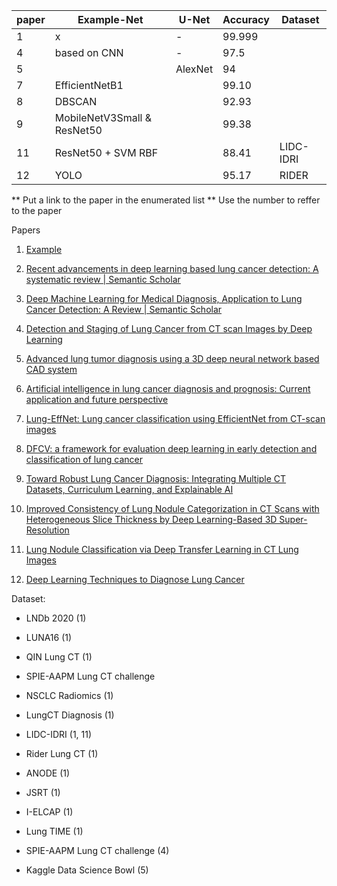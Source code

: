 | paper | Example-Net                 | U-Net   | Accuracy | Dataset   |
| ----- | --------------------------- | ------- | -------- | --------- |
| 1     | x                           | -       | 99.999   |           |
| 4     | based on CNN                | -       | 97.5     |           |
| 5     |                             | AlexNet | 94       |           |
| 7     | EfficientNetB1              |         | 99.10    |           |
| 8     | DBSCAN                      |         | 92.93    |           |
| 9     | MobileNetV3Small & ResNet50 |         | 99.38    |           |
| 11    | ResNet50 + SVM RBF          |         | 88.41    | LIDC-IDRI |
| 12    | YOLO                        |         | 95.17    | RIDER     |

** Put a link to the paper in the enumerated list
** Use the number to reffer to the paper

Papers

1) [Example](https://www.example.com)

2) [Recent advancements in deep learning based lung cancer detection: A systematic review | Semantic Scholar](https://www.semanticscholar.org/paper/Recent-advancements-in-deep-learning-based-lung-A-Dodia-Annappa/8ce59fc3278341136e8f2eddbc800635cc0bf686)

3) [Deep Machine Learning for Medical Diagnosis, Application to Lung Cancer Detection: A Review | Semantic Scholar](https://www.semanticscholar.org/paper/Deep-Machine-Learning-for-Medical-Diagnosis%2C-to-A-Gayap-Akhloufi/285a54f074b0c5af1ba14e972cfd59a6c7ac74f4)

4) [Detection and Staging of Lung Cancer from CT scan Images by Deep Learning](https://ieeexplore.ieee.org/abstract/document/10151194?casa_token=TDop5hTzgdEAAAAA:ULmKWp-791H92qHi01FsRVhyFslGs5PWNIwKz_1YYdvou3uBoY8vZr86HG-Blm-TarmIbCR1)

5) [Advanced lung tumor diagnosis using a 3D deep neural network based CAD system ](https://www.sciencedirect.com/science/article/pii/S1746809423010832?casa_token=rzfMVRsjjTYAAAAA:u5fWkBry-4P0Rz62shrhJTdHqhT2yyCMYswayTLMHw1KcmUUioJCmuHR4p8g0s7uu2fX42ue)

6) [Artificial intelligence in lung cancer diagnosis and prognosis: Current application and future perspective ](https://www.sciencedirect.com/science/article/pii/S1044579X23000068?casa_token=McmwTtaIlZMAAAAA:725MxlVzvpIEUuKz1Bm-tZHL4Ngaa-7HMi1vh3-NLCyG_22nGASh3HhhcmVNRfcxYvr8cLcK)

7) [Lung-EffNet: Lung cancer classification using EfficientNet from CT-scan images](https://www.sciencedirect.com/science/article/pii/S0952197623010862)

8) [DFCV: a framework for evaluation deep learning in early detection and classification of lung cancer
   ](https://dl.acm.org/doi/abs/10.1007/s11042-023-15238-8)

9) [Toward Robust Lung Cancer Diagnosis: Integrating Multiple CT Datasets, Curriculum Learning, and Explainable AI](https://pubmed.ncbi.nlm.nih.gov/39795530/)

10) [Improved Consistency of Lung Nodule Categorization in CT Scans with Heterogeneous Slice Thickness by Deep Learning-Based 3D Super-Resolution](https://pubmed.ncbi.nlm.nih.gov/39795578/)

11) [Lung Nodule Classification via Deep Transfer Learning in CT Lung Images](https://ieeexplore.ieee.org/document/8417245)

12) [Deep Learning Techniques to Diagnose Lung Cancer](https://www.mdpi.com/2072-6694/14/22/5569)

Dataset:

* LNDb 2020 (1)

* LUNA16  (1)

* QIN Lung CT (1) 

* SPIE-AAPM Lung CT challenge

* NSCLC Radiomics (1)

* LungCT Diagnosis (1)

* LIDC-IDRI (1, 11)

* Rider Lung CT (1)

* ANODE (1)

* JSRT (1)

* I-ELCAP (1)

* Lung TIME (1)

* SPIE-AAPM Lung CT challenge (4)

* Kaggle Data Science Bowl (5)
